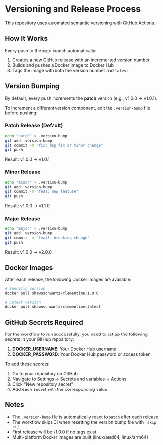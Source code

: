 # Versioning and Release Process

This repository uses automated semantic versioning with GitHub Actions.

## How It Works

Every push to the `main` branch automatically:
1. Creates a new GitHub release with an incremented version number
2. Builds and pushes a Docker image to Docker Hub
3. Tags the image with both the version number and `latest`

## Version Bumping

By default, every push increments the **patch** version (e.g., v1.0.0 → v1.0.1).

To increment a different version component, edit the `.version-bump` file before pushing:

### Patch Release (Default)
```bash
echo "patch" > .version-bump
git add .version-bump
git commit -m "fix: bug fix or minor change"
git push
```
Result: v1.0.0 → v1.0.1

### Minor Release
```bash
echo "minor" > .version-bump
git add .version-bump
git commit -m "feat: new feature"
git push
```
Result: v1.0.0 → v1.1.0

### Major Release
```bash
echo "major" > .version-bump
git add .version-bump
git commit -m "feat!: breaking change"
git push
```
Result: v1.0.0 → v2.0.0

## Docker Images

After each release, the following Docker images are available:

```bash
# Specific version
docker pull shawnschwartz/clementime:1.0.0

# Latest version
docker pull shawnschwartz/clementime:latest
```

## GitHub Secrets Required

For the workflow to run successfully, you need to set up the following secrets in your GitHub repository:

1. **DOCKER_USERNAME**: Your Docker Hub username
2. **DOCKER_PASSWORD**: Your Docker Hub password or access token

To add these secrets:
1. Go to your repository on GitHub
2. Navigate to Settings → Secrets and variables → Actions
3. Click "New repository secret"
4. Add each secret with the corresponding value

## Notes

- The `.version-bump` file is automatically reset to `patch` after each release
- The workflow skips CI when resetting the version bump file with `[skip ci]`
- First release will be v1.0.0 if no tags exist
- Multi-platform Docker images are built (linux/amd64, linux/arm64)
